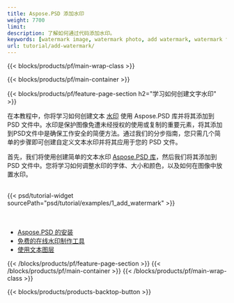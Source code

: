 ```yaml
---
title: Aspose.PSD 添加水印
weight: 7700
limit: 
description: 了解如何通过代码添加水印。
keywords: [watermark image, watermark photo, add watermark, watermark for psd, export psd, open photoshop file, psd file preview, watermark photoshop]
url: tutorial/add-watermark/
---
```


{{< blocks/products/pf/main-wrap-class >}}


{{< blocks/products/pf/main-container >}}


{{< blocks/products/pf/feature-page-section h2="学习如何创建文字水印" >}}

<p>
在本教程中，你将学习如何创建文本 <a href="https://products.aspose.app/psd/watermark">水印</a> 使用 Aspose.PSD 库并将其添加到 PSD 文件中。水印是保护图像免遭未经授权的使用或复制的重要元素，将其添加到PSD文件中是确保工作安全的简便方法。通过我们的分步指南，您只需几个简单的步骤即可创建自定义文本水印并将其应用于您的 PSD 文件。
</p>

<p>
首先，我们将使用创建简单的文本水印 <a href="https://www.nuget.org/packages/Aspose.PSD">Aspose.PSD 库</a>，然后我们将其添加到 PSD 文件中。您将学习如何调整水印的字体、大小和颜色，以及如何在图像中放置水印。
</p>

<br />
{{< psd/tutorial-widget sourcePath="psd/tutorial/examples/1_add_watermark" >}}
<br />

<br />
<br />
<div class="code-sample">
    <ul class="link-list">
        <li class="link-item"><a href="https://docs.aspose.com/psd/net/installation/">Aspose.PSD 的安装</a></li>
        <li class="link-item"><a href="https://products.aspose.app/psd/watermark">免费的在线水印制作工具</a></li>
        <li class="link-item"><a href="https://docs.aspose.com/psd/net/working-with-text-layers/">使用文本图层</a></li>
    </ul>
</div>


{{< /blocks/products/pf/feature-page-section >}}
{{< /blocks/products/pf/main-container >}}
{{< /blocks/products/pf/main-wrap-class >}}

{{< blocks/products/products-backtop-button >}}

